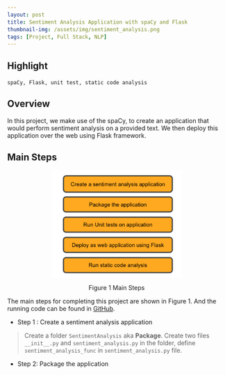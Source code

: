 ```yaml
---
layout: post
title: Sentiment Analysis Application with spaCy and Flask
thumbnail-img: /assets/img/sentiment_analysis.png
tags: [Project, Full Stack, NLP]
---
```

## Highlight
```
spaCy, Flask, unit test, static code analysis
```

## Overview

In this project, we make use of the spaCy, to create an application that would perform sentiment analysis on a provided text. We then deploy this application over the web using Flask framework.

## Main Steps

<div align = "center">
<lable></label>
<img src="../assets/img/sentimentAnalysisWorkflow.png" width = "300" alt="saw" align=center />
<p class="text-center">Figure 1 Main Steps</p>
</div>

The main steps for completing this project are shown in Figure 1. And the running code can be found in [GitHub](https://github.com/chennnxu/Project_Sentiment-Analysis-Application-with-Flask.git).

* Step 1 : Create a sentiment analysis application
  
> Create a folder `SentimentAnalysis` aka **Package**.
  Create two files `__init__.py` and `sentiment_analysis.py` in the folder, define `sentiment_analysis_func` in `sentiment_analysis.py` file.

* Step 2: Package the application